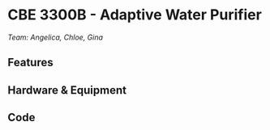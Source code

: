 # CBE 3300B - Adaptive Water Purifier

*Team: Angelica, Chloe, Gina*

## Features

## Hardware & Equipment

## Code
